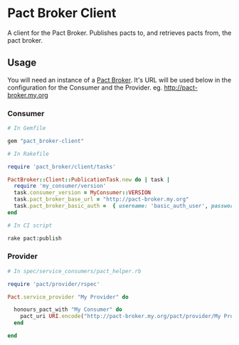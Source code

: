 # Pact Broker Client

A client for the Pact Broker. Publishes pacts to, and retrieves pacts from, the pact broker.

## Usage

You will need an instance of a [Pact Broker](https://github.com/bethesque/pact_broker). It's URL will be used below in the configuration for the Consumer and the Provider. eg. http://pact-broker.my.org

### Consumer

```ruby
# In Gemfile

gem "pact_broker-client"
```

```ruby
# In Rakefile

require 'pact_broker/client/tasks'

PactBroker::Client::PublicationTask.new do | task |
  require 'my_consumer/version'
  task.consumer_version = MyConsumer::VERSION
  task.pact_broker_base_url = "http://pact-broker.my.org"
  task.pact_broker_basic_auth =  { username: 'basic_auth_user', password: 'basic_auth_pass'} #optional
end
```

```bash
# In CI script

rake pact:publish
```

### Provider

```ruby
# In spec/service_consumers/pact_helper.rb

require 'pact/provider/rspec'

Pact.service_provider "My Provider" do

  honours_pact_with "My Consumer" do
    pact_uri URI.encode("http://pact-broker.my.org/pact/provider/My Provider/consumer/My Consumer/latest")
  end

end
```
